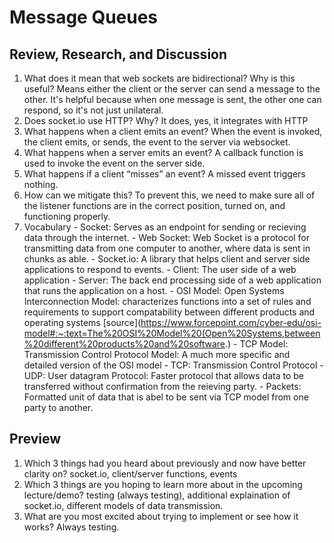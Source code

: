 # Message Queues

## Review, Research, and Discussion

  1. What does it mean that web sockets are bidirectional? Why is this useful? Means either the client or the server can send a message to the other. It's helpful because when one message is sent, the other one can respond, so it's not just unilateral.
  2. Does socket.io use HTTP? Why? It does, yes, it integrates with HTTP
  3. What happens when a client emits an event? When the event is invoked, the client emits, or sends, the event to the server via websocket.
  4. What happens when a server emits an event? A callback function is used to invoke the event on the server side.
  5. What happens if a client “misses” an event? A missed event triggers nothing. 
  6. How can we mitigate this? To prevent this, we need to make sure all of the listener functions are in the correct position, turned on, and functioning properly.
  7. Vocabulary
    - Socket: Serves as an endpoint for sending or recieving data through the internet.
    - Web Socket: Web Socket is a protocol for transmitting data from one computer to another, where data is sent in chunks as able.
    - Socket.io: A library that helps client and server side applications to respond to events.
    - Client: The user side of a web application
    - Server: The back end processing side of a web application that runs the application on a host.
    - OSI Model: Open Systems Interconnection Model: characterizes functions into a set of rules and requirements to support compatability between different products and operating systems [source](https://www.forcepoint.com/cyber-edu/osi-model#:~:text=The%20OSI%20Model%20(Open%20Systems,between%20different%20products%20and%20software.)
    - TCP Model: Transmission Control Protocol Model: A much more specific and detailed version of the OSI model
    - TCP: Transmission Control Protocol
    - UDP: User datagram Protocol: Faster protocol that allows data to be transferred without confirmation from the reieving party.
    - Packets: Formatted unit of data that is abel to be sent via TCP model from one party to another.
    
## Preview
  1. Which 3 things had you heard about previously and now have better clarity on? socket.io, client/server functions, events
  2. Which 3 things are you hoping to learn more about in the upcoming lecture/demo? testing (always testing), additional explaination of socket.io, different models of data transmission.
  3. What are you most excited about trying to implement or see how it works? Always testing.
  

  
  
  
  
  
  
  
  
  

